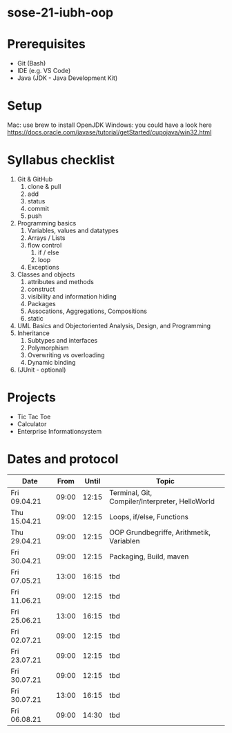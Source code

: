 # sose-21-iubh-oop

# Prerequisites

-   Git (Bash)
-   IDE (e.g. VS Code)
-   Java (JDK - Java Development Kit)

# Setup

Mac: use brew to install OpenJDK
Windows: you could have a look here https://docs.oracle.com/javase/tutorial/getStarted/cupojava/win32.html

# Syllabus checklist

1. Git & GitHub
    1. clone & pull
    2. add
    3. status
    4. commit
    5. push
2. Programming basics
    1. Variables, values and datatypes
    2. Arrays / Lists
    3. flow control
        1. if / else
        2. loop
    4. Exceptions
3. Classes and objects
    1. attributes and methods
    2. construct
    3. visibility and information hiding
    4. Packages
    5. Assocations, Aggregations, Compositions
    6. static
4. UML Basics and Objectoriented Analysis, Design, and Programming
5. Inheritance
    1. Subtypes and interfaces
    2. Polymorphism
    3. Overwriting vs overloading
    4. Dynamic binding
6. (JUnit - optional)

# Projects

-   Tic Tac Toe
-   Calculator
-   Enterprise Informationsystem

# Dates and protocol

| Date         | From  | Until | Topic                                           |
| ------------ | ----- | ----- | ----------------------------------------------- |
| Fri 09.04.21 | 09:00 | 12:15 | Terminal, Git, Compiler/Interpreter, HelloWorld |
| Thu 15.04.21 | 09:00 | 12:15 | Loops, if/else, Functions                       |
| Thu 29.04.21 | 09:00 | 12:15 | OOP Grundbegriffe, Arithmetik, Variablen        |
| Fri 30.04.21 | 09:00 | 12:15 | Packaging, Build, maven                         |
| Fri 07.05.21 | 13:00 | 16:15 | tbd                                             |
| Fri 11.06.21 | 09:00 | 12:15 | tbd                                             |
| Fri 25.06.21 | 13:00 | 16:15 | tbd                                             |
| Fri 02.07.21 | 09:00 | 12:15 | tbd                                             |
| Fri 23.07.21 | 09:00 | 12:15 | tbd                                             |
| Fri 30.07.21 | 09:00 | 12:15 | tbd                                             |
| Fri 30.07.21 | 13:00 | 16:15 | tbd                                             |
| Fri 06.08.21 | 09:00 | 14:30 | tbd                                             |
